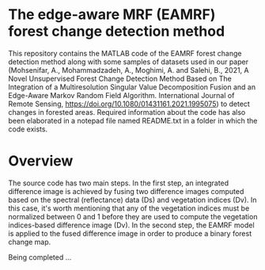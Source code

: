 # The edge-aware MRF (EAMRF) forest change detection method
This repository contains the MATLAB code of the EAMRF forest change detection method along with some samples of datasets used in our paper (Mohsenifar, A., Mohammadzadeh, A., Moghimi, A. and Salehi, B., 2021, A Novel Unsupervised Forest Change Detection Method Based on The Integration of a Multiresolution Singular Value Decomposition Fusion and an Edge-Aware Markov Random Field Algorithm. International Journal of Remote Sensing, https://doi.org/10.1080/01431161.2021.1995075) to detect changes in forested areas.
Required information about the code has also been elaborated in a notepad file named README.txt in a folder in which the code exists.
# Overview
The source code has two main steps. In the first step, an integrated difference image is achieved by fusing two difference images computed based on the spectral (reflectance) data (Ds) and vegetation indices (Dv). In this case, it's worth mentioning that any of the vegetation indices must be normalized between 0 and 1 before they are used to compute the vegetation indices-based difference image (Dv). In the second step, the EAMRF model is applied to the fused difference image in order to produce a binary forest change map.

Being completed ...

